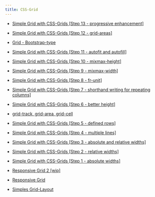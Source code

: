 ```yaml
---
title: CSS-Grid
---
```


* [Simple Grid with CSS-Grids [Step 13 - progressive enhancement]](https://codepen.io/jensgro/pen/JMRwBO)
* [Simple Grid with CSS-Grids [Step 12 - grid-areas]](https://codepen.io/jensgro/pen/GyjpMM)
* [Grid - Bootstrap-type](https://codepen.io/jensgro/pen/LeRPrK)
* [Simple Grid with CSS-Grids [Step 11 - autofit and autofill]](https://codepen.io/jensgro/pen/xpOvmW)
* [Simple Grid with CSS-Grids [Step 10 - mixmax-height]](https://codepen.io/jensgro/pen/BJzwBj)
* [Simple Grid with CSS-Grids [Step 9 - mixmax-width]](https://codepen.io/jensgro/pen/jYrLyP)
* [Simple Grid with CSS-Grids [Step 8 - fr-unit]](https://codepen.io/jensgro/pen/vpKxNa)
* [Simple Grid with CSS-Grids [Step 7 - shorthand writing for repeating columns]](https://codepen.io/jensgro/pen/ZvWaNp)
* [Simple Grid with CSS-Grids [Step 6 - better height]](https://codepen.io/jensgro/pen/jYqGYx)
* [grid-track, grid-area, grid-cell](https://codepen.io/jensgro/pen/BJKRVm)
* [Simple Grid with CSS-Grids [Step 5 - defined rows]](https://codepen.io/jensgro/pen/WdwRXB)
* [Simple Grid with CSS-Grids [Step 4 - multiple lines]](https://codepen.io/jensgro/pen/GyZjYg)
* [Simple Grid with CSS-Grids [Step 3 - absolute and relative widths]](https://codepen.io/jensgro/pen/VyeGxJ)
* [Simple Grid with CSS-Grids [Step 2 - relative widths]](https://codepen.io/jensgro/pen/WdrgJp)
* [Simple Grid with CSS-Grids [Step 1 - absolute widths]](https://codepen.io/jensgro/pen/mpVjGQ)
* [Responsive Grid 2 [wip]](https://codepen.io/jensgro/pen/baNpJd/cb9d3c75f4d0177566c4913be491a403)

* [Responsive Grid](https://codepen.io/jensgro/pen/baNpQG)
* [Simples Grid-Layout](https://codepen.io/jensgro/pen/jZEaQJ)
